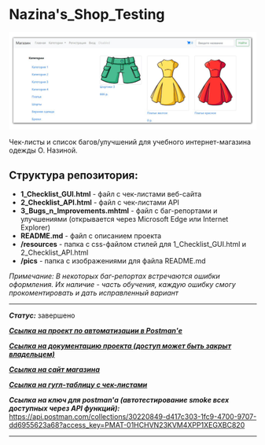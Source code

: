 # Nazina's_Shop_Testing

![title](https://github.com/OQASergey/Nazinas_Shop_Testing/raw/main/pics/title.png)

Чек-листы и список багов/улучшений для учебного интернет-магазина одежды О. Назиной.

## **Структура репозитория:**

- **1_Checklist_GUI.html** - файл с чек-листами веб-сайта
- **2_Checklist_API.html** - файл с чек-листами API
- **3_Bugs_n_Improvements.mhtml** - файл с баг-репортами и улучшениями (открывается через Microsoft Edge или Internet Explorer)
- **README.md** - файл с описанием проекта
- **/resources** - папка с css-файлом стилей для 1_Checklist_GUI.html и 2_Checklist_API.html
- **/pics** - папка с изображениями для файла README.md

*Примечание: В некоторых баг-репортах встречаются ошибки оформления. Их наличие - часть обучения, каждую ошибку смогу прокоментировать и дать исправленный вариант*
___
***Статус:*** завершено

***[Ссылка на проект по автоматизации в Postman'е](https://github.com/OQASergey/Nazina-s_Shop-automation_Postman#readme)***

***[Ссылка на документацию проекта (доступ может быть закрыт владельцем)](https://testbase.atlassian.net/wiki/spaces/SHOP/overview?homepageId=1411056054)***

***[Ссылка на сайт магазина](http://shop.bugred.ru/)***

***[Ссылка на гугл-таблицу с чек-листами](https://docs.google.com/spreadsheets/d/1ni9AWjHQB1nAeujFt4JDoHnvyBznNzVFQGPqtXg5vGY/edit#gid=0)***

***Ссылка на ключ для postman'а (автотестирование smoke всех доступных через API функций):*** https://api.postman.com/collections/30220849-d417c303-1fc9-4700-9707-dd6955623a68?access_key=PMAT-01HCHVN23KVM4XPP1XEGXBC820


___

